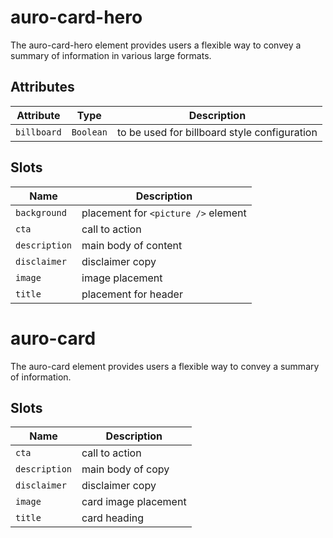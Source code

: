 # auro-card-hero

The auro-card-hero element provides users a flexible way to convey a summary of information in various large formats.

## Attributes

| Attribute   | Type      | Description                                  |
|-------------|-----------|----------------------------------------------|
| `billboard` | `Boolean` | to be used for billboard style configuration |

## Slots

| Name          | Description                         |
|---------------|-------------------------------------|
| `background`  | placement for `<picture />` element |
| `cta`         | call to action                      |
| `description` | main body of content                |
| `disclaimer`  | disclaimer copy                     |
| `image`       | image placement                     |
| `title`       | placement for header                |


# auro-card

The auro-card element provides users a flexible way to convey a summary of information.

## Slots

| Name          | Description          |
|---------------|----------------------|
| `cta`         | call to action       |
| `description` | main body of copy    |
| `disclaimer`  | disclaimer copy      |
| `image`       | card image placement |
| `title`       | card heading         |
